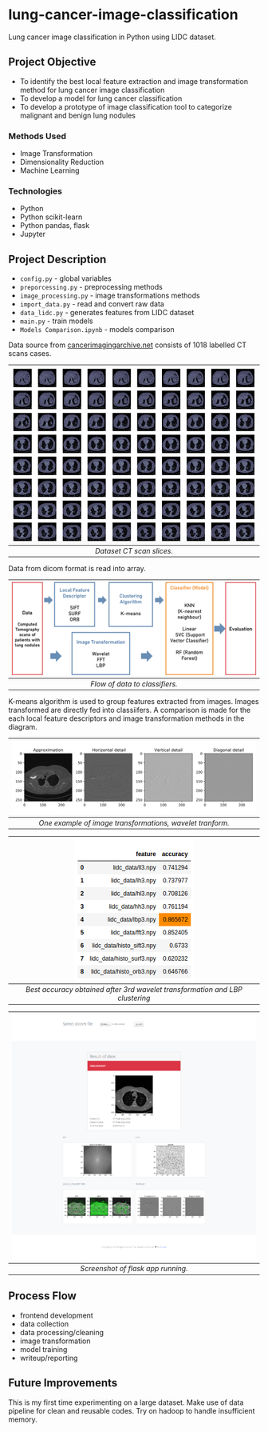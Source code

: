 # lung-cancer-image-classification
 Lung cancer image classification in Python using LIDC dataset. 

## Project Objective
- To identify the best local feature extraction and image transformation method for lung cancer image classification
- To develop a model for lung cancer classification
- To develop a prototype of image classification tool to categorize malignant and benign lung nodules

### Methods Used
* Image Transformation
* Dimensionality Reduction
* Machine Learning

### Technologies
* Python
* Python scikit-learn
* Python pandas, flask
* Jupyter

## Project Description
* `config.py` - global variables
* `preporcessing.py` - preprocessing methods
* `image_processing.py` - image transformations methods
* `import_data.py` - read and convert raw data
* `data_lidc.py` - generates features from LIDC dataset
* `main.py` - train models
* `Models Comparison.ipynb` - models comparison

Data source from [cancerimagingarchive.net](https://wiki.cancerimagingarchive.net/display/Public/LIDC-IDRI) consists of 1018 labelled CT scans cases.

| ![CT scan slices](assets/dicom.png) | 
|:--:| 
| *Dataset CT scan slices.* |

Data from dicom format is read into array.

| ![Process flow diagram](assets/process.png) | 
|:--:| 
| *Flow of data to classifiers.* |

K-means algorithm is used to group features extracted from images. Images transformed are directly fed into classiifers. A comparison is made for the each local feature descriptors and image transformation methods in the diagram.

| ![Image after wavelet transformation](assets/wavelet.svg) | 
|:--:| 
| *One example of image transformations, wavelet tranform.* |

| ![Accuracy score](assets/accuracy.png) | 
|:--:| 
| *Best accuracy obtained after 3rd wavelet transformation and LBP clustering* |

| ![Flask app](assets/flask.png) | 
|:--:| 
| *Screenshot of flask app running.* |

## Process Flow
- frontend development
- data collection
- data processing/cleaning
- image transformation
- model training
- writeup/reporting

## Future Improvements
This is my first time experimenting on a large dataset. Make use of data pipeline for clean and reusable codes. Try on hadoop to handle insufficient memory.
